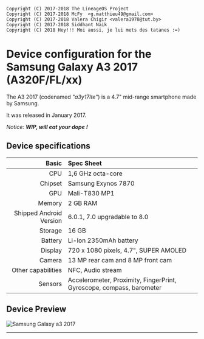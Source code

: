 
```
Copyright (C) 2017-2018 The LineageOS Project
Copyright (C) 2017-2018 McFy  <g.matthieu49@gmail.com>
Copyright (C) 2017-2018 Valera Chigir <valera1978@tut.by>
Copyright (C) 2017-2018 Siddhant Naik
Copyright (C) 2018 Hey!!! Moi aussi, je lui mets des tatanes :=)
```

Device configuration for the Samsung Galaxy A3 2017 (A320F/FL/xx)
=================================================================


The A3 2017 (codenamed _"a3y17lte"_) is a 4.7" mid-range smartphone made by Samsung.

It was released in January 2017.

_Notice: **WIP, will eat your dope !**_

## Device specifications ## 

Basic   | Spec Sheet
-------:|:-------------------------
CPU     | 1,6 GHz octa-core
Chipset | Samsung Exynos 7870
GPU     | Mali-T830 MP1
Memory  | 2 GB RAM
Shipped Android Version | 6.0.1, 7.0 upgradable to 8.0
Storage | 16 GB
Battery | Li-Ion 2350mAh battery
Display | 720 x 1080 pixels, 4.7", SUPER AMOLED 
Camera  | 13 MP rear cam and 8 MP front cam
Other capabilities | NFC, Audio stream
Sensors | Accelerometer, Proximity, FingerPrint, Gyroscope, compass, barometer

## Device Preview

![Samsung Galaxy a3 2017](https://static.dealbuzz.fr/2017/08/global-mkt-galaxy-a3-Black_Front_Side_Back_Configurator.png "A3 2017 in black")


 



------------------------------------------------------------------
